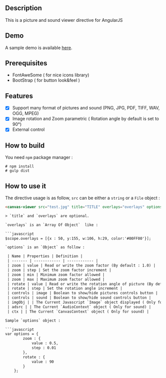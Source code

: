## Description

This is a picture and sound viewer directive for AngularJS

## Demo

A sample demo is available [here](http://fcrohas.github.io/angular-raphael-viewer).

## Prerequisites

* FontAweSome ( for nice icons library)
* BootStrap ( for button look&feel )

## Features

- [x]	Support many format of pictures and sound (PNG, JPG, PDF, TIFF, WAV, OGG, MPEG)
- [x]	Image rotation and Zoom parametric ( Rotation angle by default is set to 90°)
- [x]	External control

## How to build

You need  `npm` package manager :

    # npm install
    # gulp dist

## How to use it

 The directive usage is as follow, `src` can be either a `string` or a `File` object :

```html
<canvas-viewer src="test.jpg" title="TITLE" overlays="overlays" options="options"></canvas-viewer>

> `title` and `overlays` are optional.

`overlays` is an `Array Of Object`  like :

```javascript
$scope.overlays = [{x : 50, y:155, w:106, h:29, color:'#00FF00'}];

`options` is an `Object` as follow :

 | Name | Properties | Definition |
 | ------- | ------------ | ------------ |
 | zoom | value | Read or write the zoom factor (By default : 1.0) |
 | zoom | step | Set the zoom factor increment |
 | zoom | min | Minimum zoom factor allowed |
 | zoom | max | Maximum zoom factor allowed |
 | rotate | value | Read or write the rotation angle of picture (By default : 0) |
 | rotate | step | Set the rotation angle increment |
 | controls | image | Boolean to show/hide pictures controls button |
 | controls | sound | Boolean to show/hide sound controls button |
 | imgObj | | The Current Javascript `Image` object displayed ( Only for pictures )|
 | adsrc | | The Current `AudioContext` object ( Only for sound) |
 | ctx | | The Current `CanvasContext` object ( Only for sound) |

Sample `options` object :

```javascript
var options = {
		zoom : {
			value : 0.5,
			step : 0.01
		},
		rotate : {
			value : 90
		}
	};
